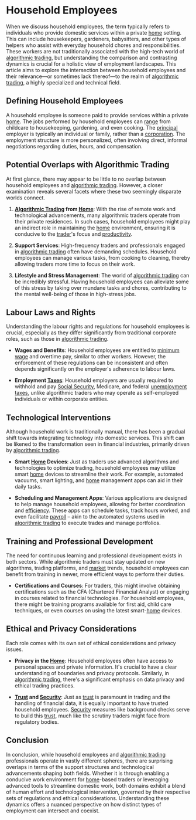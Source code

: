 # Household Employees

When we discuss household employees, the term typically refers to individuals who provide domestic services within a private [home](../h/home.md) setting. This can include housekeepers, gardeners, babysitters, and other types of helpers who assist with everyday household chores and responsibilities. These workers are not traditionally associated with the high-tech world of [algorithmic trading](../a/accountability.md), but understanding the comparison and contrasting dynamics is crucial for a holistic view of employment landscapes. This article aims to explore the intersection between household employees and their relevance—or sometimes lack thereof—to the realm of [algorithmic trading](../a/accountability.md), a highly specialized and technical field.

## Defining Household Employees

A household employee is someone paid to provide services within a private [home](../h/home.md). The jobs performed by household employees can [range](../r/range.md) from childcare to housekeeping, gardening, and even cooking. The [principal](../p/principal.md) employer is typically an individual or family, rather than a [corporation](../c/corporation.md). The employment structure is more personalized, often involving direct, informal negotiations regarding duties, hours, and compensation.

## Potential Overlaps with Algorithmic Trading

At first glance, there may appear to be little to no overlap between household employees and [algorithmic trading](../a/accountability.md). However, a closer examination reveals several facets where these two seemingly disparate worlds connect.

1. **[Algorithmic Trading](../a/accountability.md) from [Home](../h/home.md)**: With the rise of remote work and technological advancements, many algorithmic traders operate from their private residences. In such cases, household employees might play an indirect role in maintaining the [home](../h/home.md) environment, ensuring it is conducive to the [trader](../t/trader.md)'s focus and [productivity](../p/productivity.md).

2. **Support Services**: High-frequency traders and professionals engaged in [algorithmic trading](../a/accountability.md) often have demanding schedules. Household employees can manage various tasks, from cooking to cleaning, thereby allowing traders more time to focus on their work.

3. **Lifestyle and Stress Management**: The world of [algorithmic trading](../a/accountability.md) can be incredibly stressful. Having household employees can alleviate some of this stress by taking over mundane tasks and chores, contributing to the mental well-being of those in high-stress jobs.

## Labour Laws and Rights

Understanding the labour rights and regulations for household employees is crucial, especially as they differ significantly from traditional corporate roles, such as those in [algorithmic trading](../a/accountability.md).

- **Wages and Benefits**: Household employees are entitled to [minimum wage](../m/minimum_wage.md) and overtime pay, similar to other workers. However, the enforcement of these regulations can be inconsistent and often depends significantly on the employer's adherence to labour laws.
  
- **Employment [Taxes](../t/taxes.md)**: Household employers are usually required to withhold and pay [Social Security](../s/social_security.md), Medicare, and federal [unemployment](../u/unemployment.md) [taxes](../t/taxes.md), unlike algorithmic traders who may operate as self-employed individuals or within corporate entities.

## Technological Interventions

Although household work is traditionally manual, there has been a gradual shift towards integrating technology into domestic services. This shift can be likened to the transformation seen in financial industries, primarily driven by [algorithmic trading](../a/accountability.md).

- **Smart [Home](../h/home.md) Devices**: Just as traders use advanced algorithms and technologies to optimize trading, household employees may utilize smart [home](../h/home.md) devices to streamline their work. For example, automated vacuums, smart lighting, and [home](../h/home.md) management apps can aid in their daily tasks.

- **Scheduling and Management Apps**: Various applications are designed to help manage household employees, allowing for better coordination and [efficiency](../e/efficiency.md). These apps can schedule tasks, track hours worked, and even facilitate [payroll](../p/payroll.md) – akin to the automated systems used in [algorithmic trading](../a/accountability.md) to execute trades and manage portfolios.

## Training and Professional Development

The need for continuous learning and professional development exists in both sectors. While algorithmic traders must stay updated on new algorithms, trading platforms, and [market](../m/market.md) trends, household employees can benefit from training in newer, more efficient ways to perform their duties.

- **Certifications and Courses**: For traders, this might involve obtaining certifications such as the CFA (Chartered Financial Analyst) or engaging in courses related to financial technologies. For household employees, there might be training programs available for first aid, child care techniques, or even courses on using the latest smart-[home](../h/home.md) devices.

## Ethical and Privacy Considerations

Each role comes with its own set of ethical considerations and privacy issues.

- **Privacy in the [Home](../h/home.md)**: Household employees often have access to personal spaces and private information. It's crucial to have a clear understanding of boundaries and privacy protocols. Similarly, in [algorithmic trading](../a/accountability.md), there's a significant emphasis on data privacy and ethical trading practices.

- **[Trust](../t/trust.md) and [Security](../s/security.md)**: Just as [trust](../t/trust.md) is paramount in trading and the handling of financial data, it is equally important to have trusted household employees. [Security](../s/security.md) measures like background checks serve to build this [trust](../t/trust.md), much like the scrutiny traders might face from regulatory bodies.

## Conclusion

In conclusion, while household employees and [algorithmic trading](../a/accountability.md) professionals operate in vastly different spheres, there are surprising overlaps in terms of the support structures and technological advancements shaping both fields. Whether it is through enabling a conducive work environment for [home](../h/home.md)-based traders or leveraging advanced tools to streamline domestic work, both domains exhibit a blend of human effort and technological intervention, governed by their respective sets of regulations and ethical considerations. Understanding these dynamics offers a nuanced perspective on how distinct types of employment can intersect and coexist.